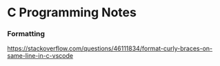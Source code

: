 # C Programming Notes

### Formatting

https://stackoverflow.com/questions/46111834/format-curly-braces-on-same-line-in-c-vscode